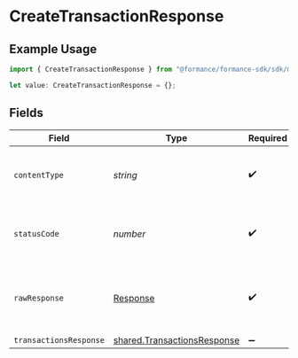 # CreateTransactionResponse

## Example Usage

```typescript
import { CreateTransactionResponse } from "@formance/formance-sdk/sdk/models/operations";

let value: CreateTransactionResponse = {};
```

## Fields

| Field                                                                             | Type                                                                              | Required                                                                          | Description                                                                       |
| --------------------------------------------------------------------------------- | --------------------------------------------------------------------------------- | --------------------------------------------------------------------------------- | --------------------------------------------------------------------------------- |
| `contentType`                                                                     | *string*                                                                          | :heavy_check_mark:                                                                | HTTP response content type for this operation                                     |
| `statusCode`                                                                      | *number*                                                                          | :heavy_check_mark:                                                                | HTTP response status code for this operation                                      |
| `rawResponse`                                                                     | [Response](https://developer.mozilla.org/en-US/docs/Web/API/Response)             | :heavy_check_mark:                                                                | Raw HTTP response; suitable for custom response parsing                           |
| `transactionsResponse`                                                            | [shared.TransactionsResponse](../../../sdk/models/shared/transactionsresponse.md) | :heavy_minus_sign:                                                                | OK                                                                                |